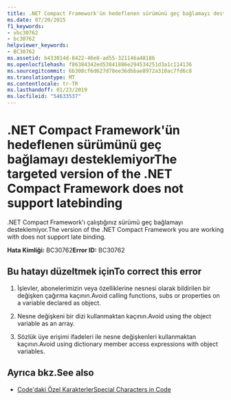 ```yaml
---
title: .NET Compact Framework'ün hedeflenen sürümünü geç bağlamayı desteklemiyor
ms.date: 07/20/2015
f1_keywords:
- vbc30762
- bc30762
helpviewer_keywords:
- BC30762
ms.assetid: b433014d-8422-46e8-ad55-321146a48186
ms.openlocfilehash: f86384342ed53841886e294534251d3a1c114136
ms.sourcegitcommit: 6b308cf6d627d78ee36dbbae8972a310ac7fd6c8
ms.translationtype: MT
ms.contentlocale: tr-TR
ms.lasthandoff: 01/23/2019
ms.locfileid: "54633537"
---
```

# <a name="the-targeted-version-of-the-net-compact-framework-does-not-support-latebinding"></a><span data-ttu-id="2076c-102">.NET Compact Framework'ün hedeflenen sürümünü geç bağlamayı desteklemiyor</span><span class="sxs-lookup"><span data-stu-id="2076c-102">The targeted version of the .NET Compact Framework does not support latebinding</span></span>
<span data-ttu-id="2076c-103">.NET Compact Framework'ı çalıştığınız sürümü geç bağlamayı desteklemiyor.</span><span class="sxs-lookup"><span data-stu-id="2076c-103">The version of the .NET Compact Framework you are working with does not support late binding.</span></span>  
  
 <span data-ttu-id="2076c-104">**Hata Kimliği:** BC30762</span><span class="sxs-lookup"><span data-stu-id="2076c-104">**Error ID:** BC30762</span></span>  
  
## <a name="to-correct-this-error"></a><span data-ttu-id="2076c-105">Bu hatayı düzeltmek için</span><span class="sxs-lookup"><span data-stu-id="2076c-105">To correct this error</span></span>  
  
1.  <span data-ttu-id="2076c-106">İşlevler, abonelerimizin veya özelliklerine nesnesi olarak bildirilen bir değişken çağırma kaçının.</span><span class="sxs-lookup"><span data-stu-id="2076c-106">Avoid calling functions, subs or properties on a variable declared as object.</span></span>  
  
2.  <span data-ttu-id="2076c-107">Nesne değişkeni bir dizi kullanmaktan kaçının.</span><span class="sxs-lookup"><span data-stu-id="2076c-107">Avoid using the object variable as an array.</span></span>  
  
3.  <span data-ttu-id="2076c-108">Sözlük üye erişimi ifadeleri ile nesne değişkenleri kullanmaktan kaçının.</span><span class="sxs-lookup"><span data-stu-id="2076c-108">Avoid using dictionary member access expressions with object variables.</span></span>  
  
## <a name="see-also"></a><span data-ttu-id="2076c-109">Ayrıca bkz.</span><span class="sxs-lookup"><span data-stu-id="2076c-109">See also</span></span>

- [<span data-ttu-id="2076c-110">Code'daki Özel Karakterler</span><span class="sxs-lookup"><span data-stu-id="2076c-110">Special Characters in Code</span></span>](../../visual-basic/programming-guide/program-structure/special-characters-in-code.md)
